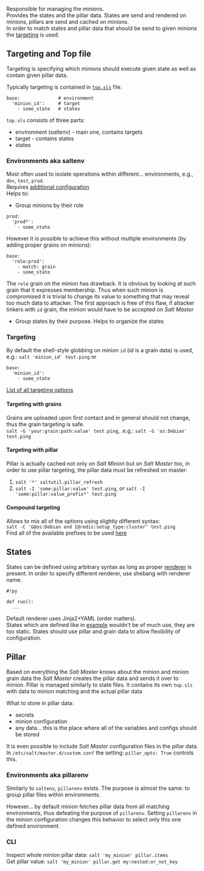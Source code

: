 Responsible for managing the minions.  
Provides the states and the pillar data.
States are send and rendered on minions, pillars are send and cached on minions.  
In order to match states and pillar data that should be send to given minions the [targeting](https://docs.saltstack.com/en/latest/topics/targeting/) is used. 

## Targeting and Top file
Targeting is specifying which minions should execute given state as well as contain given pillar data.

Typically targeting is contained in [`top.sls`](https://docs.saltstack.com/en/latest/ref/states/top.html) file.  
```
base:              # environment 
  'minion_id':     # target
    - some_state   # states
```
`top.sls` consists of three parts:
 - environment (_saltenv_) - main one, contains targets
 - target - contains states
 - states

### Environments aka saltenv
Most often used to isolate operations within different... environments, e.g., `dev`, `test`, `prod`.   
Requires [additional configuration](https://github.com/kiemlicz/util/wiki/Salt-configuration#saltenv)  
Helps to:
 - Group minions by their role
 ```
 prod:
   'prod*':
     - some_state
 ```
However it is possible to achieve this without multiple environments (by adding proper grains on minions):
 ```
 base:
   'role:prod':
     - match: grain
     - some_state
 ```
 The `role` grain on the minion has drawback. It is obvious by looking at such grain that it expresses membership. 
 Thus when such minion is compromised it is trivial to change its value to something that may reveal too much data to attacker.
 The first approach is free of this flaw, if attacker tinkers with `id` grain, the minion would have to be accepted on _Salt Master_
 - Group states by their purpose. Helps to organize the states
 
### Targeting
By default the shell-style globbing on minion `id` (_id_ is a grain data) is used, e.g.: `salt 'minion_id' test.ping` or
```
base:
  'minion_id':
    - some_state
```
[List of all targeting options](https://docs.saltstack.com/en/latest/topics/targeting/)

#### Targeting with grains
Grains are uploaded upon first contact and in general should not change, thus the grain targeting is safe.  
`salt -G 'your:grain:path:value' test.ping`, .e.g.: `salt -G 'os:Debian' test.ping`

#### Targeting with pillar
Pillar is actually cached not only on _Salt Minion_ but on _Salt Master_ too, in order to use pillar targeting, the
pillar data must be refreshed on master:  
 1. `salt '*' saltutil.pillar_refresh`  
 2. `salt -I 'some:pillar:value' test.ping`, or `salt -I 'some:pillar:value_prefix*' test.ping`

#### Compound targeting
Allows to mix all of the options using slightly different syntax:  
`salt -C 'G@os:Debian and I@redis:setup_type:cluster' test.ping`  
Find all of the available prefixes to be used [here](https://docs.saltstack.com/en/latest/topics/targeting/compound.html#targeting-compound)

## States
States can be defined using arbitrary syntax as long as proper [renderer](https://docs.saltstack.com/en/latest/ref/renderers/) is present. In order to specify different renderer, use shebang with renderer name.
```
#!py

def run():
  ...
```
Default renderer uses Jinja2+YAML (order matters).  
States which are defined like in [example](https://github.com/kiemlicz/util/wiki/Salt-configuration#states) wouldn't be of much use,
they are too static. States should use pillar and grain data to allow flexibility of configuration.

## Pillar
Based on everything the _Salt Master_ knows about the minion and minion grain data the _Salt Master_ creates 
the pillar data and sends it over to minion.
Pillar is managed similarly to state files. It contains its own `top.sls` with data to minion matching and the actual pillar data

What to store in pillar data:
 - secrets
 - minion configuration
 - any data... this is the place where all of the variables and configs should be stored

It is even possible to include _Salt Master_ configuration files in the pillar data. 
In `/etc/salt/master.d/custom.conf` the setting: `pillar_opts: True` controls this.

### Environments aka pillarenv
Similarly to `saltenv`, `pillarenv` exists. The purpose is almost the same: to group pillar files within environments.

However... by default minion fetches pillar data from all matching environments, thus defeating the purpose of `pillarenv`.
Setting `pillarenv` in the minion configuration changes this behavior to select only this one defined environment.

### CLI
Inspect whole minion pillar data: `salt 'my_minion' pillar.items`  
Get pillar value: `salt 'my_minion' pillar.get my:nested:or_not_key`
